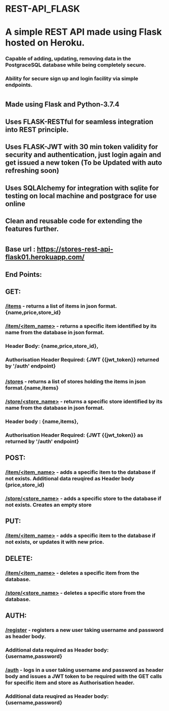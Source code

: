 # REST-API_FLASK
# A simple REST API made using Flask hosted on Heroku.
### Capable of adding, updating, removing data in the PostgraceSQL database while being completely secure.
### Ability for secure sign up and login facility via simple endpoints.

#

## Made using Flask and Python-3.7.4
## Uses FLASK-RESTful for seamless integration into REST principle.
## Uses FLASK-JWT with 30 min token validity for security and authentication, just login again and get issued a new token (To be Updated with auto refreshing soon)
## Uses SQLAlchemy for integration with sqlite for testing on local machine and postgrace for use online
## Clean and reusable code for extending the features further.

#

## Base url : <https://stores-rest-api-flask01.herokuapp.com/>
## End Points:

## GET:
### [/items](https://stores-rest-api-flask01.herokuapp.com/items)  - returns a list of items in json format. {name,price,store_id}
### [/item/<item_name>]()  - returns a specific item identified by its name from the database in json format. 
### Header Body: {name,price,store_id}, 
### Authorisation Header Required: {JWT {{jwt_token}} returned by '/auth' endpoint}
##          
### [/stores](https://stores-rest-api-flask01.herokuapp.com/stores) - returns a list of stores holding the items in json format.{name,items}
### [/store/<store_name>]() - returns a specific store identified by its name from the database in json format.
### Header body : {name,items},
### Authorisation Header Required: {JWT {{jwt_token}} as returned by '/auth' endpoint}
##
## POST:
### [/item/<item_name>]()  - adds a specific item to the database if not exists. Additional data reuqired as Header body (price,store_id)
### [/store/<store_name>]() - adds a specific store to the database if not exists. Creates an empty store
##
## PUT:
### [/item/<item_name>]()  - adds a specific item to the database if not exists, or updates it with new price.
##
## DELETE:
### [/item/<item_name>]()  - deletes a specific item from the database. 
### [/store/<store_name>]() - deletes a specific store from the database. 
##
## AUTH:
### [/register]() - registers a new user taking username and password as header body. 
### Additional data required as Header body: {username,password}
### [/auth]() - logs in a user taking username and password as header body and issues a JWT token to be required with the GET calls for specific item and store as Authorisation header. 
### Additional data reuqired as Header body: {username,password}

 
